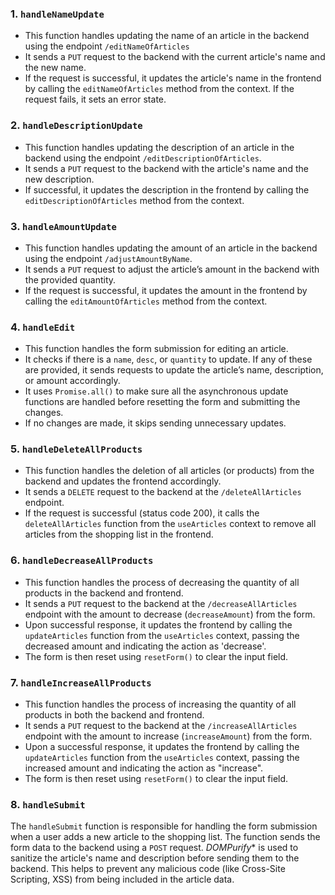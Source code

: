 ### 1. `handleNameUpdate`

- This function handles updating the name of an article in the backend using the endpoint `/editNameOfArticles`
- It sends a `PUT` request to the backend with the current article's name and the new name.
- If the request is successful, it updates the article's name in the frontend by calling the `editNameOfArticles` method from the context. If the request fails, it sets an error state.

### 2. `handleDescriptionUpdate`

- This function handles updating the description of an article in the backend using the endpoint `/editDescriptionOfArticles`.
- It sends a `PUT` request to the backend with the article's name and the new description.
- If successful, it updates the description in the frontend by calling the `editDescriptionOfArticles` method from the context.

### 3. `handleAmountUpdate`

- This function handles updating the amount of an article in the backend using the endpoint `/adjustAmountByName`.
- It sends a `PUT` request to adjust the article’s amount in the backend with the provided quantity.
- If the request is successful, it updates the amount in the frontend by calling the `editAmountOfArticles` method from the context.

### 4. `handleEdit`

- This function handles the form submission for editing an article.
- It checks if there is a `name`, `desc`, or `quantity` to update. If any of these are provided, it sends requests to update the article’s name, description, or amount accordingly.
- It uses `Promise.all()` to make sure all the asynchronous update functions are handled before resetting the form and submitting the changes.
- If no changes are made, it skips sending unnecessary updates.

### 5. `handleDeleteAllProducts`

- This function handles the deletion of all articles (or products) from the backend and updates the frontend accordingly.
- It sends a `DELETE` request to the backend at the `/deleteAllArticles` endpoint.
- If the request is successful (status code 200), it calls the `deleteAllArticles` function from the `useArticles` context to remove all articles from the shopping list in the frontend.

### 6. `handleDecreaseAllProducts`

- This function handles the process of decreasing the quantity of all products in the backend and frontend.
- It sends a `PUT` request to the backend at the `/decreaseAllArticles` endpoint with the amount to decrease (`decreaseAmount`) from the form.
- Upon successful response, it updates the frontend by calling the `updateArticles` function from the `useArticles` context, passing the decreased amount and indicating the action as 'decrease'.
- The form is then reset using `resetForm()` to clear the input field.

### 7. `handleIncreaseAllProducts`

- This function handles the process of increasing the quantity of all products in both the backend and frontend.
- It sends a `PUT` request to the backend at the `/increaseAllArticles` endpoint with the amount to increase (`increaseAmount`) from the form.
- Upon a successful response, it updates the frontend by calling the `updateArticles` function from the `useArticles` context, passing the increased amount and indicating the action as "increase".
- The form is then reset using `resetForm()` to clear the input field.

### 8. `handleSubmit` 

The `handleSubmit` function is responsible for handling the form submission when a user adds a new article to the shopping list. The function sends the form data to the backend using a `POST` request. *DOMPurify** is used to sanitize the article's name and description before sending them to the backend. This helps to prevent any malicious code (like Cross-Site Scripting, XSS) from being included in the article data.